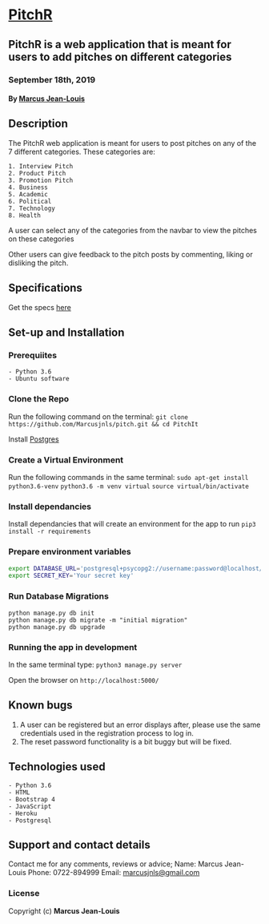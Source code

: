 # [PitchR](https://pitches-markozy.herokuapp.com/)

## PitchR is a web application that is meant for users to add pitches on different categories
### September 18th, 2019
#### By **[Marcus Jean-Louis](https://github.com/marcusjnls)**

## Description
The PitchR web application is meant for users to post pitches on any of the 7 different categories. These categories are:

    1. Interview Pitch
    2. Product Pitch
    3. Promotion Pitch
    4. Business
    5. Academic
    6. Political
    7. Technology
    8. Health

A user can select any of the categories from the navbar to view the pitches on these categories

Other users can give feedback to the pitch posts by commenting, liking or disliking the pitch. 

## Specifications
Get the specs [here](https://github.com/devwaweru/PitchIt/blob/master/SPECS.md)

## Set-up and Installation

### Prerequiites
    - Python 3.6
    - Ubuntu software

### Clone the Repo
Run the following command on the terminal:
`git clone https://github.com/Marcusjnls/pitch.git && cd PitchIt`

Install [Postgres](https://www.postgresql.org/download/)

### Create a Virtual Environment
Run the following commands in the same terminal:
`sudo apt-get install python3.6-venv`
`python3.6 -m venv virtual`
`source virtual/bin/activate`

### Install dependancies
Install dependancies that will create an environment for the app to run
`pip3 install -r requirements`

### Prepare environment variables
```bash
export DATABASE_URL='postgresql+psycopg2://username:password@localhost/pitchit'
export SECRET_KEY='Your secret key'
```

### Run Database Migrations
```
python manage.py db init
python manage.py db migrate -m "initial migration"
python manage.py db upgrade
```

### Running the app in development
In the same terminal type:
`python3 manage.py server`

Open the browser on `http://localhost:5000/`

## Known bugs

1. A user can be registered but an error displays after, please use the same credentials used in the registration process to log in.
2. The reset password functionality is a bit buggy but will be fixed.

## Technologies used
    - Python 3.6
    - HTML
    - Bootstrap 4
    - JavaScript
    - Heroku
    - Postgresql

## Support and contact details
Contact me for any comments, reviews or advice;
Name: Marcus Jean-Louis
Phone: 0722-894999
Email: marcusjnls@gmail.com

### License
Copyright (c) **Marcus Jean-Louis**